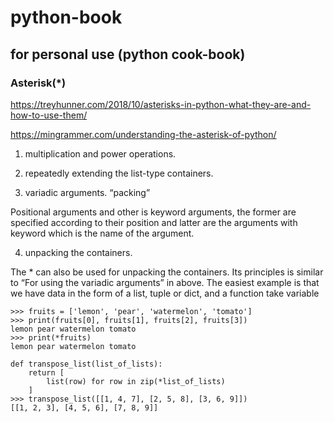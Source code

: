 # python-book

## for personal use (python cook-book)

### Asterisk(*) 

<https://treyhunner.com/2018/10/asterisks-in-python-what-they-are-and-how-to-use-them/>

<https://mingrammer.com/understanding-the-asterisk-of-python/>

1. multiplication and power operations.

2. repeatedly extending the list-type containers.

3. variadic arguments. “packing”

 Positional arguments and other is keyword arguments, the former are specified according to their position and latter are the arguments with keyword which is the name of the argument.

4. unpacking the containers.

The * can also be used for unpacking the containers. Its principles is similar to “For using the variadic arguments” in above. The easiest example is that we have data in the form of a list, tuple or dict, and a function take variable

```
>>> fruits = ['lemon', 'pear', 'watermelon', 'tomato']
>>> print(fruits[0], fruits[1], fruits[2], fruits[3])
lemon pear watermelon tomato
>>> print(*fruits)
lemon pear watermelon tomato

def transpose_list(list_of_lists):
    return [
        list(row) for row in zip(*list_of_lists)
    ]
>>> transpose_list([[1, 4, 7], [2, 5, 8], [3, 6, 9]])
[[1, 2, 3], [4, 5, 6], [7, 8, 9]]
```